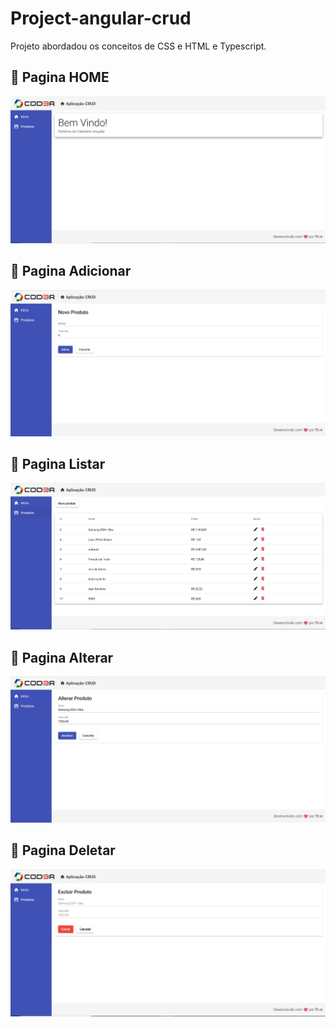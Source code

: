 # Project-angular-crud

Projeto abordadou os conceitos de CSS e HTML e Typescript.

## 🚀 Pagina HOME
![HOME](https://github.com/alexandrealvees/Project-angular-crud/blob/master/images/tela_inicial.png)
<br>

## 🚀 Pagina Adicionar
![ADICIONAR](https://github.com/alexandrealvees/Project-angular-crud/blob/master/images/adicionar_produtos.png)
<br>

## 🚀 Pagina Listar
![LISTAR](https://github.com/alexandrealvees/Project-angular-crud/blob/master/images/lista_produtos.png)
<br>

## 🚀 Pagina Alterar
![ALTERAR](https://github.com/alexandrealvees/Project-angular-crud/blob/master/images/alterar_produto.png)
<br>

## 🚀 Pagina Deletar
![DELETAR](https://github.com/alexandrealvees/Project-angular-crud/blob/master/images/excluindo_produto.png)
<br>
